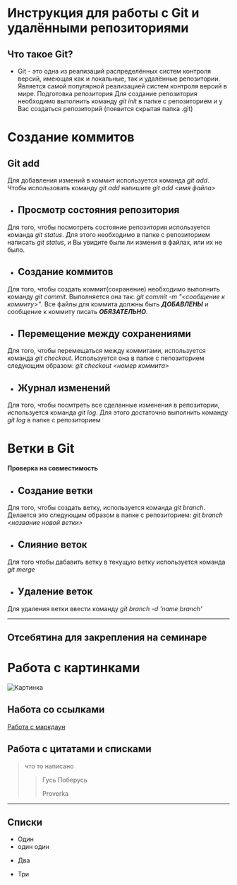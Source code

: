 # **Инструкция для работы с Git и удалёнными репозиториями**

## Что такое Git?

* Git - это одна из реализаций распределённых систем контроля версий, имеющая как и локальные, так и удалённые репозитории. Является самой популярной реализацией систем контроля версий в мире.
Подготовка репозитория
Для создание репозитория необходимо выполнить команду *git init*  в папке с репозиторием и у Вас создаться репозиторий (появится скрытая папка .git)

# Создание коммитов

## Git add
Для добавления измений в коммит используется команда *git add*. Чтобы использовать команду *git add* напишите *git add <имя файла>*

- ## Просмотр состояния репозитория

Для того, чтобы посмотреть состояние репозитория используется команда *git status*. Для этого необходимо в папке с репозиторием написать *git status*, и Вы увидите были ли измения в файлах, или их не было.

- ## Создание коммитов
Для того, чтобы создать коммит(сохранение) необходимо выполнить команду *git commit*. Выполняется она так: *git commit -m "<сообщение к коммиту>"*. Все файлы для коммита должны быть ***ДОБАВЛЕНЫ*** и сообщение к коммиту писать ***ОБЯЗАТЕЛЬНО***.

- ## Перемещение между сохранениями

Для того, чтобы перемещаться между коммитами, используется команда *git checkout*. Используется она в папке с пепозиторием следующим образом: *git checkout <номер коммита>*

- ## Журнал изменений
Для того, чтобы посмтреть все сделанные изменения в репозитории, используется команда *git log*. Для этого достаточно выполнить команду *git log* в папке с репозиторием

# Ветки в Git

**Проверка на совместимость**

- ## Создание ветки

Для того, чтобы создать ветку, используется команда *git branch*. Делается это следующим образом в папке с репозиторием: *git branch <название новой ветки>*

- ## Слияние веток

Для того чтобы дабавить ветку в текущую ветку используется команда *git merge <name branch>*

- ## Удаление веток

Для удаления ветки ввести команду *git branch -d 'name branch'*

---

## **Отсебятина для закрепления на семинаре**

# Работа с картинками

![Картинка](https://sun9-38.userapi.com/impg/2yb1bqG1qZQcCmJsstiLs60b2I8pZCNstR7Ubw/S_sb_vAT5W4.jpg?size=2048x2048&quality=95&sign=b289159c4d50e4ca0442d88384c98921&type=album)

## Hабота со ссылками

[Работа с маркдаун](https://furnitura-titan.ru/catalog/zazhimnoy_40_mm/zazhimnoy_profil_baza_klipsy_t_40h/#)

## Работа с цитатами и списками

> что то написано
>> Гусь Поберусь
>>
>> Proverka
---

## Списки
* Один
* один один
- Два
+ Три
